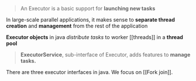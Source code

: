 > An Executor is a basic support for **launching new tasks**

In large-scale parallel applications, it makes sense to **separate thread creation** and **management** from the rest of the application

**Executor objects** in java *distribute tasks* to worker [[threads]] in a **thread pool**

> **ExecutorService**, sub-interface of Executor, adds features to **manage tasks.**

There are three executor interfaces in java. We focus on [[Fork join]].
